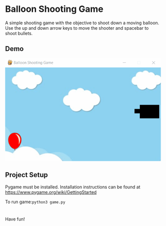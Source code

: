 # Balloon Shooting Game
A simple shooting game with the objective to shoot down a moving balloon. <br>
Use the up and down arrow keys to move the shooter and spacebar to shoot bullets.
## Demo
![game demo](https://github.com/eemanc/balloon_shooting_game/blob/main/game_demo.gif)
## Project Setup
Pygame must be installed. Installation instructions can be found at https://www.pygame.org/wiki/GettingStarted

To run game:`python3 game.py`
#
Have fun!
